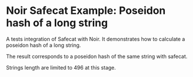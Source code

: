 # Noir Safecat Example: Poseidon hash of a long string
A tests integration of Safecat with Noir. It demonstrates how to calculate a poseidon hash of a long string. 

The result corresponds to a poseidon hash of the same string with safecat.

Strings length are limited to 496 at this stage.
